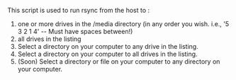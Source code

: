 This script is used to run rsync from the host to :
  1) one or more drives in the /media directory (in any order you wish. i.e., '5 3 2 1 4' -- Must have spaces between!)
  2) all drives in the listing
  3) Select a directory on your computer to any drive in the listing.
  4) Select a directory on your computer to all drives in the listing.
  5) (Soon) Select a directory or file on your computer to any directory on your computer.
